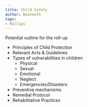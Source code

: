 ```yaml
---
title: Child Safety
author: Navneeth
tags: 
- Rollups
---
```


Potential outline for the roll-up

- Principles of Child Protection
- Relevant Acts & Guidelines
- Types of vulnerabilities in children 
	- Physical 
	- Sexual 
	- Emotional 
	- Neglect 
	- Emergencies/Disasters
- Preventive mechanisms
- Remedial Protocol
- Rehabilitative Practices

